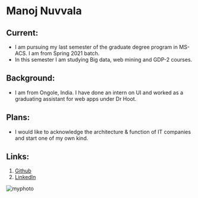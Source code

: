 # Manoj Nuvvala

## Current: 
* I am pursuing my last semester of the graduate degree program in MS-ACS. I am from Spring 2021 batch.
* In this semester I am studying Big data, web mining and GDP-2 courses.

## Background: 
* I am from Ongole, India. I have done an intern on UI and worked as a graduating assistant for web apps under Dr Hoot.

## Plans: 
* I would like to acknowledge the architecture & function of IT companies and start one of my own kind.

## Links:
1. [Github](https://github.com/manojnuvvala)
2. [LinkedIn](https://www.linkedin.com/in/nuvvala-manoj-235621172/)

![myphoto](https://avatars.githubusercontent.com/u/77800099?s=96&v=4)

